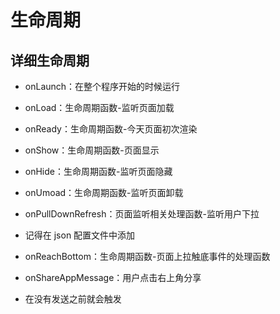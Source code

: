 # 生命周期

## 详细生命周期

+ onLaunch：在整个程序开始的时候运行

+ onLoad：生命周期函数-监听页面加载

+ onReady：生命周期函数-今天页面初次渲染

+ onShow：生命周期函数-页面显示

+ onHide：生命周期函数-监听页面隐藏

+ onUmoad：生命周期函数-监听页面卸载

+ onPullDownRefresh：页面监听相关处理函数-监听用户下拉

+ 记得在 json 配置文件中添加

+ onReachBottom：生命周期函数-页面上拉触底事件的处理函数

+ onShareAppMessage：用户点击右上角分享

+ 在没有发送之前就会触发
